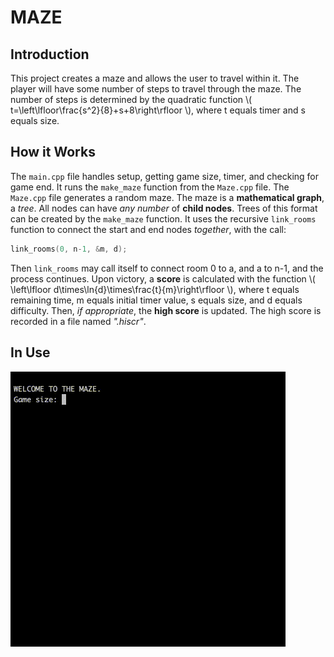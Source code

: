 # MAZE

<script type="text/javascript" src="http://cdn.mathjax.org/mathjax/latest/MathJax.js?config=TeX-AMS-MML_HTMLorMML"></script>

## Introduction

This project creates a maze and allows the user to travel within it.
The player will have some number of steps to travel through the maze.
The number of steps is determined by the quadratic function
\\( t=\left\lfloor\frac{s^2}{8}+s+8\right\rfloor \\),
where t equals timer and s equals size.

## How it Works

The `main.cpp` file handles setup, getting game size, timer, and checking for game end.
It runs the `make_maze` function from the `Maze.cpp` file.
The `Maze.cpp` file generates a random maze. The maze is a **mathematical graph**, a *tree*.
All nodes can have *any number* of **child nodes**.
Trees of this format can be created by the `make_maze` function.
It uses the recursive `link_rooms` function to connect the start and end nodes *together*, with the call:
```cpp
link_rooms(0, n-1, &m, d);
```
Then `link_rooms` may call itself to connect room 0 to a, and a to n-1, and the process continues.
Upon victory, a **score** is calculated with the function 
\\( \left\lfloor d\times\ln{d}\times\frac{t}{m}\right\rfloor \\),
where t equals remaining time, m equals initial timer value, s equals size, and d equals difficulty.
Then, *if appropriate*, the **high score** is updated.
The high score is recorded in a file named *".hiscr"*.

## In Use

![example GIF](example.gif "EXAMPLE")
